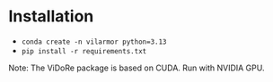 # Installation

* `conda create -n vilarmor python=3.13`
* `pip install -r requirements.txt`

Note:  The ViDoRe package is based on CUDA.  Run with NVIDIA GPU.
